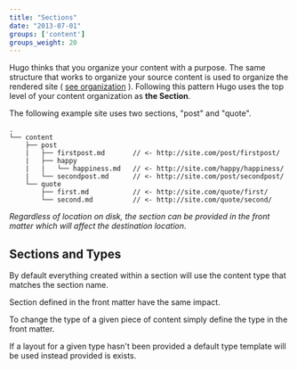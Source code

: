 ```yaml
---
title: "Sections"
date: "2013-07-01"
groups: ['content']
groups_weight: 20
---
```


Hugo thinks that you organize your content with a purpose. The same structure
that works to organize your source content is used to organize the rendered
site ( [see organization](/content/organization) ). Following this pattern Hugo
uses the top level of your content organization as **the Section**.

The following example site uses two sections, "post" and "quote".

    .
    └── content
        ├── post
        |   ├── firstpost.md       // <- http://site.com/post/firstpost/
        |   ├── happy
        |   |   └── happiness.md   // <- http://site.com/happy/happiness/
        |   └── secondpost.md      // <- http://site.com/post/secondpost/
        └── quote
            ├── first.md           // <- http://site.com/quote/first/
            └── second.md          // <- http://site.com/quote/second/


*Regardless of location on disk, the section can be provided in the front matter
which will affect the destination location*.

## Sections and Types

By default everything created within a section will use the content type
that matches the section name.

Section defined in the front matter have the same impact.

To change the type of a given piece of content simply define the type
in the front matter.

If a layout for a given type hasn't been provided a default type template will
be used instead provided is exists.




